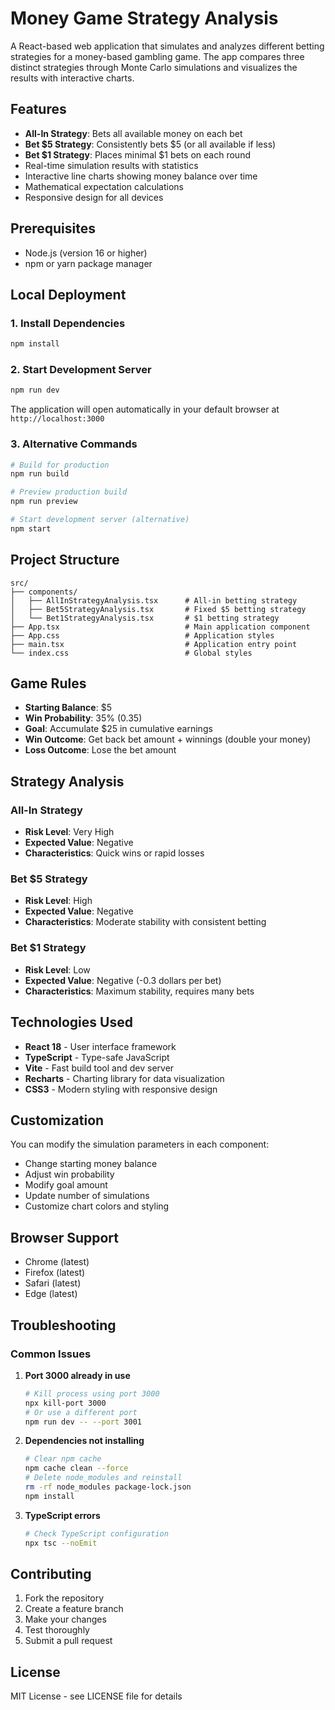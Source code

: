 # Money Game Strategy Analysis

A React-based web application that simulates and analyzes different betting strategies for a money-based gambling game. The app compares three distinct strategies through Monte Carlo simulations and visualizes the results with interactive charts.

## Features

- **All-In Strategy**: Bets all available money on each bet
- **Bet $5 Strategy**: Consistently bets $5 (or all available if less)
- **Bet $1 Strategy**: Places minimal $1 bets on each round
- Real-time simulation results with statistics
- Interactive line charts showing money balance over time
- Mathematical expectation calculations
- Responsive design for all devices

## Prerequisites

- Node.js (version 16 or higher)
- npm or yarn package manager

## Local Deployment

### 1. Install Dependencies

```bash
npm install
```

### 2. Start Development Server

```bash
npm run dev
```

The application will open automatically in your default browser at `http://localhost:3000`

### 3. Alternative Commands

```bash
# Build for production
npm run build

# Preview production build
npm run preview

# Start development server (alternative)
npm start
```

## Project Structure

```
src/
├── components/
│   ├── AllInStrategyAnalysis.tsx      # All-in betting strategy
│   ├── Bet5StrategyAnalysis.tsx       # Fixed $5 betting strategy
│   └── Bet1StrategyAnalysis.tsx       # $1 betting strategy
├── App.tsx                            # Main application component
├── App.css                            # Application styles
├── main.tsx                           # Application entry point
└── index.css                          # Global styles
```

## Game Rules

- **Starting Balance**: $5
- **Win Probability**: 35% (0.35)
- **Goal**: Accumulate $25 in cumulative earnings
- **Win Outcome**: Get back bet amount + winnings (double your money)
- **Loss Outcome**: Lose the bet amount

## Strategy Analysis

### All-In Strategy
- **Risk Level**: Very High
- **Expected Value**: Negative
- **Characteristics**: Quick wins or rapid losses

### Bet $5 Strategy
- **Risk Level**: High
- **Expected Value**: Negative
- **Characteristics**: Moderate stability with consistent betting

### Bet $1 Strategy
- **Risk Level**: Low
- **Expected Value**: Negative (-0.3 dollars per bet)
- **Characteristics**: Maximum stability, requires many bets

## Technologies Used

- **React 18** - User interface framework
- **TypeScript** - Type-safe JavaScript
- **Vite** - Fast build tool and dev server
- **Recharts** - Charting library for data visualization
- **CSS3** - Modern styling with responsive design

## Customization

You can modify the simulation parameters in each component:

- Change starting money balance
- Adjust win probability
- Modify goal amount
- Update number of simulations
- Customize chart colors and styling

## Browser Support

- Chrome (latest)
- Firefox (latest)
- Safari (latest)
- Edge (latest)

## Troubleshooting

### Common Issues

1. **Port 3000 already in use**
   ```bash
   # Kill process using port 3000
   npx kill-port 3000
   # Or use a different port
   npm run dev -- --port 3001
   ```

2. **Dependencies not installing**
   ```bash
   # Clear npm cache
   npm cache clean --force
   # Delete node_modules and reinstall
   rm -rf node_modules package-lock.json
   npm install
   ```

3. **TypeScript errors**
   ```bash
   # Check TypeScript configuration
   npx tsc --noEmit
   ```

## Contributing

1. Fork the repository
2. Create a feature branch
3. Make your changes
4. Test thoroughly
5. Submit a pull request

## License

MIT License - see LICENSE file for details
